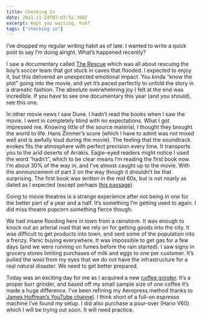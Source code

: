 ```yaml
---
title: Checking In
date: 2021-11-24T07:03:52.766Z
excerpt: Kept you waiting, huh?
tags: ["checking in"]
---
```

I’ve dropped my regular writing habit as of late. I wanted to write a quick post to say I’m doing alright. What’s happened recently?

I saw a documentary called [The Rescue](https://www.imdb.com/title/tt9098872/) which was all about rescuing the boy’s soccer team that got stuck in caves that flooded. I expected to enjoy it, but this delivered an unexpected emotional impact. You kinda “know the plot” going into the movie, and yet it’s paced perfectly to unfold the story in a dramatic fashion. The absolute overwhelming joy I felt at the end was incredible. If you have to see one documentary this year (and you should), see this one.

In other movie news I saw Dune. I hadn’t read the books when I saw the movie. I went in completely blind with no expectations. What I got impressed me. Knowing little of the source material, I thought they brought the world to life. Hans Zimmer’s score (which I have to admit was not mixed well and is awfully loud during the movie). The feeling that the soundtrack evokes fits the atmosphere with perfect precision every time. It transports you to the arid deserts of Arrakis. Eagle-eyed readers might notice I used the word “hadn’t”, which to be clear means I’m reading the first book now. I’m about 30% of the way in, and I’ve almost caught up to the movie. With the announcement of part 2 on the way though it shouldn’t be that surprising. The first book was written in the mid 60s, but is not nearly as dated as I expected (except perhaps [this passage](https://english.stackexchange.com/questions/360106/what-does-this-word-mean-in-this-passage-from-frank-herberts-dune#360112)).

Going to movie theatres is a strange experience after not being in one for the better part of a year and a half. It’s something I’m getting used to again. I did miss theatre popcorn something fierce though.

We had insane flooding here in town from a rainstorm. It was enough to knock out an arterial road that we rely on for getting goods into the city. It was difficult to get products into town, and sent some of the population into a frenzy. Panic buying everywhere. It was impossible to get gas for a few days (and we were running on fumes before the rain started). I saw signs in grocery stores limiting purchases of milk and eggs to one per customer. It’s pulled the wool from my eyes that we do not have the infrastructure for a real natural disaster. We need to get better prepared.

Today was an exciting day for me as I acquired a new [coffee grinder](https://baratza.com/grinder/encore/). It’s a proper burr grinder, and based off my small sample size of one coffee it’s made a huge difference. I’ve been refining my Aeropress method thanks to [James Hoffman’s YouTube channel](https://www.youtube.com/channel/UCMb0O2CdPBNi-QqPk5T3gsQ). I think short of a full-on espresso machine I’ve found my setup. I did also purchase a pour-over (Hario V60) which I will be trying out soon. It will need practice.
